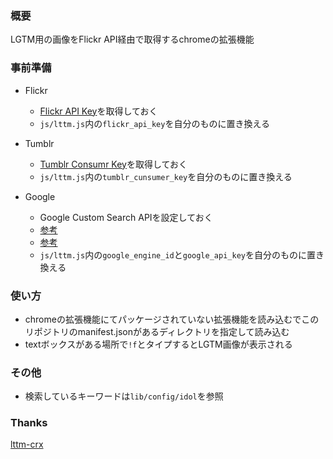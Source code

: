 ### 概要
LGTM用の画像をFlickr API経由で取得するchromeの拡張機能

### 事前準備
- Flickr
  - [Flickr API Key](https://www.flickr.com/services/apps/create/apply/)を取得しておく
  - `js/lttm.js`内の`flickr_api_key`を自分のものに置き換える

- Tumblr
  - [Tumblr Consumr Key](https://syncer.jp/tumblr-api-matome)を取得しておく
  - `js/lttm.js`内の`tumblr_cunsumer_key`を自分のものに置き換える

- Google
  - Google Custom Search APIを設定しておく
  - [参考](http://qiita.com/onlyzs/items/c56fb76ce43e45c12339)
  - [参考](http://qiita.com/megu_ma/items/8cad39f61e35588e5476)
  - `js/lttm.js`内の`google_engine_id`と`google_api_key`を自分のものに置き換える

### 使い方
- chromeの拡張機能にてパッケージされていない拡張機能を読み込むでこのリポジトリのmanifest.jsonがあるディレクトリを指定して読み込む
- textボックスがある場所で`!f`とタイプするとLGTM画像が表示される

### その他
- 検索しているキーワードは`lib/config/idol`を参照

### Thanks
[lttm-crx](https://github.com/fukayatsu/lttm-crx)
